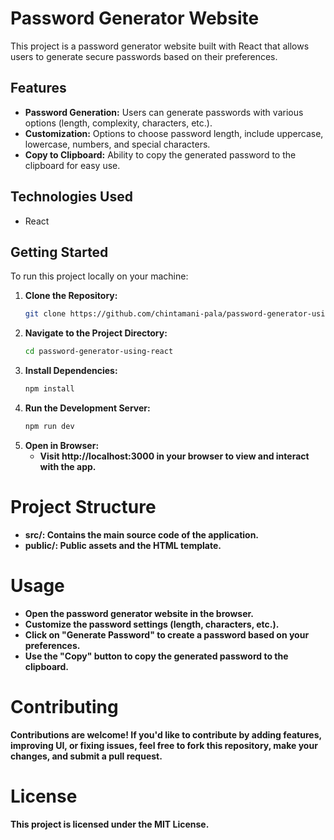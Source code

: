 # Password Generator Website

This project is a password generator website built with React that allows users to generate secure passwords based on their preferences.

## Features

- **Password Generation:** Users can generate passwords with various options (length, complexity, characters, etc.).
- **Customization:** Options to choose password length, include uppercase, lowercase, numbers, and special characters.
- **Copy to Clipboard:** Ability to copy the generated password to the clipboard for easy use.

## Technologies Used

- React

## Getting Started

To run this project locally on your machine:

1. **Clone the Repository:**
   ```bash
   git clone https://github.com/chintamani-pala/password-generator-using-react.git
      ```
2. **Navigate to the Project Directory:**
   ```bash
   cd password-generator-using-react
    ```
3. **Install Dependencies:**
   ```bash
   npm install
    ```
4. **Run the Development Server:**
   ```bash
   npm run dev
    ```
5. **Open in Browser:**
   - **Visit http://localhost:3000 in your browser to view and interact with the app.**

# Project Structure
   - **src/: Contains the main source code of the application.**
   - **public/: Public assets and the HTML template.**
# Usage
   - **Open the password generator website in the browser.**
   - **Customize the password settings (length, characters, etc.).**
   - **Click on "Generate Password" to create a password based on your preferences.**
   - **Use the "Copy" button to copy the generated password to the clipboard.**
# Contributing
   **Contributions are welcome! If you'd like to contribute by adding features, improving UI, or fixing issues, feel free to fork this repository, make your changes, and submit a pull request.**
# License
   **This project is licensed under the MIT License.**
